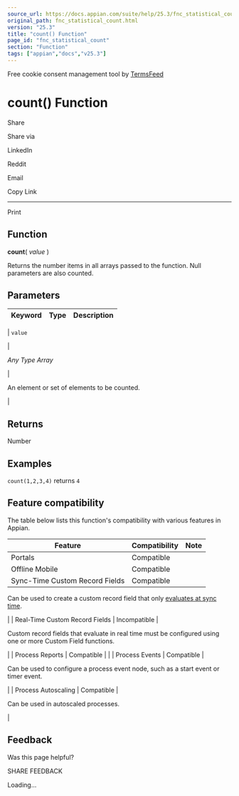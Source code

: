 ```yaml
---
source_url: https://docs.appian.com/suite/help/25.3/fnc_statistical_count.html
original_path: fnc_statistical_count.html
version: "25.3"
title: "count() Function"
page_id: "fnc_statistical_count"
section: "Function"
tags: ["appian","docs","v25.3"]
---
```



Free cookie consent management tool by [TermsFeed](https://www.termsfeed.com/)

# count() Function

Share

Share via

LinkedIn

Reddit

Email

Copy Link

* * *

Print

## Function

**count**( _value_ )

Returns the number items in all arrays passed to the function. Null parameters are also counted.

## Parameters

| Keyword | Type | Description |
| --- | --- | --- |
|
`value`

 |

_Any Type Array_

 |

An element or set of elements to be counted.

 |

## Returns

Number

## Examples

`count(1,2,3,4)` returns `4`

## Feature compatibility

The table below lists this function's compatibility with various features in Appian.

| Feature | Compatibility | Note |
| --- | --- | --- |
| Portals | Compatible |  |
| Offline Mobile | Compatible |  |
| Sync-Time Custom Record Fields | Compatible |
Can be used to create a custom record field that only [evaluates at sync time](custom-record-fields.html#prodlink-sync-time-evaluations).

 |
| Real-Time Custom Record Fields | Incompatible |

Custom record fields that evaluate in real time must be configured using one or more Custom Field functions.

 |
| Process Reports | Compatible |  |
| Process Events | Compatible |

Can be used to configure a process event node, such as a start event or timer event.

 |
| Process Autoscaling | Compatible |

Can be used in autoscaled processes.

 |

## Feedback

Was this page helpful?

SHARE FEEDBACK

Loading...